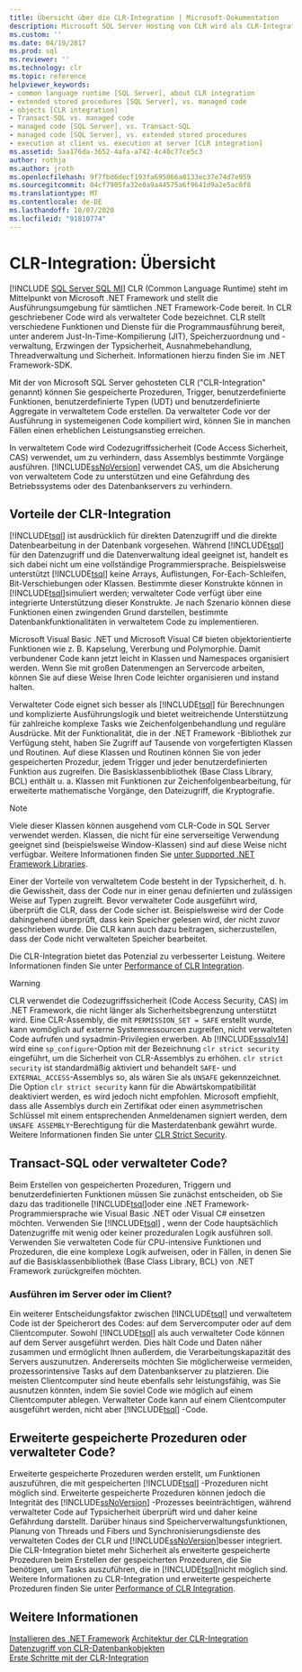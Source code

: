 ```yaml
---
title: Übersicht über die CLR-Integration | Microsoft-Dokumentation
description: Microsoft SQL Server Hosting von CLR wird als CLR-Integration bezeichnet. Die Erstellung in verwaltetem Code kann die Leistung verbessern. SQL Server verwendet CAS zum Sichern von verwaltetem Code.
ms.custom: ''
ms.date: 04/19/2017
ms.prod: sql
ms.reviewer: ''
ms.technology: clr
ms.topic: reference
helpviewer_keywords:
- common language runtime [SQL Server], about CLR integration
- extended stored procedures [SQL Server], vs. managed code
- objects [CLR integration]
- Transact-SQL vs. managed code
- managed code [SQL Server], vs. Transact-SQL
- managed code [SQL Server], vs. extended stored procedures
- execution at client vs. execution at server [CLR integration]
ms.assetid: 5aa176da-3652-4afa-a742-4c40c77ce5c3
author: rothja
ms.author: jroth
ms.openlocfilehash: 9f7fbd6decf193fa695066a8133ec37e74d7e959
ms.sourcegitcommit: 04cf7905fa32e0a9a44575a6f9641d9a2e5ac0f8
ms.translationtype: MT
ms.contentlocale: de-DE
ms.lasthandoff: 10/07/2020
ms.locfileid: "91810774"
---
```

# <a name="clr-integration---overview"></a>CLR-Integration: Übersicht
[!INCLUDE [SQL Server SQL MI](../../includes/applies-to-version/sql-asdbmi.md)]
  CLR (Common Language Runtime) steht im Mittelpunkt von Microsoft .NET Framework und stellt die Ausführungsumgebung für sämtlichen .NET Framework-Code bereit. In CLR geschriebener Code wird als verwalteter Code bezeichnet. CLR stellt verschiedene Funktionen und Dienste für die Programmausführung bereit, unter anderem Just-In-Time-Kompilierung (JIT), Speicherzuordnung und -verwaltung, Erzwingen der Typsicherheit, Ausnahmebehandlung, Threadverwaltung und Sicherheit.  Informationen hierzu finden Sie im .NET Framework-SDK.  
  
 Mit der von Microsoft SQL Server gehosteten CLR ("CLR-Integration" genannt) können Sie gespeicherte Prozeduren, Trigger, benutzerdefinierte Funktionen, benutzerdefinierte Typen (UDT) und benutzerdefinierte Aggregate in verwaltetem Code erstellen. Da verwalteter Code vor der Ausführung in systemeigenen Code kompiliert wird, können Sie in manchen Fällen einen erheblichen Leistungsanstieg erreichen.  
  
 In verwaltetem Code wird Codezugriffssicherheit (Code Access Sicherheit, CAS) verwendet, um zu verhindern, dass Assemblys bestimmte Vorgänge ausführen. [!INCLUDE[ssNoVersion](../../includes/ssnoversion-md.md)] verwendet CAS, um die Absicherung von verwaltetem Code zu unterstützen und eine Gefährdung des Betriebssystems oder des Datenbankservers zu verhindern.  
  
## <a name="advantages-of-clr-integration"></a>Vorteile der CLR-Integration  
 [!INCLUDE[tsql](../../includes/tsql-md.md)] ist ausdrücklich für direkten Datenzugriff und die direkte Datenbearbeitung in der Datenbank vorgesehen. Während [!INCLUDE[tsql](../../includes/tsql-md.md)] für den Datenzugriff und die Datenverwaltung ideal geeignet ist, handelt es sich dabei nicht um eine vollständige Programmiersprache. Beispielsweise unterstützt [!INCLUDE[tsql](../../includes/tsql-md.md)] keine Arrays, Auflistungen, For-Each-Schleifen, Bit-Verschiebungen oder Klassen. Bestimmte dieser Konstrukte können in [!INCLUDE[tsql](../../includes/tsql-md.md)]simuliert werden; verwalteter Code verfügt über eine integrierte Unterstützung dieser Konstrukte. Je nach Szenario können diese Funktionen einen zwingenden Grund darstellen, bestimmte Datenbankfunktionalitäten in verwaltetem Code zu implementieren.  
  
 Microsoft Visual Basic .NET und Microsoft Visual C# bieten objektorientierte Funktionen wie z. B. Kapselung, Vererbung und Polymorphie. Damit verbundener Code kann jetzt leicht in Klassen und Namespaces organisiert werden. Wenn Sie mit großen Datenmengen an Servercode arbeiten, können Sie auf diese Weise Ihren Code leichter organisieren und instand halten.  
  
 Verwalteter Code eignet sich besser als [!INCLUDE[tsql](../../includes/tsql-md.md)] für Berechnungen und komplizierte Ausführungslogik und bietet weitreichende Unterstützung für zahlreiche komplexe Tasks wie Zeichenfolgenbehandlung und reguläre Ausdrücke. Mit der Funktionalität, die in der .NET Framework -Bibliothek zur Verfügung steht, haben Sie Zugriff auf Tausende von vorgefertigten Klassen und Routinen. Auf diese Klassen und Routinen können Sie von jeder gespeicherten Prozedur, jedem Trigger und jeder benutzerdefinierten Funktion aus zugreifen. Die Basisklassenbibliothek (Base Class Library, BCL) enthält u. a. Klassen mit Funktionen zur Zeichenfolgenbearbeitung, für erweiterte mathematische Vorgänge, den Dateizugriff, die Kryptografie.  
  
> [!NOTE]  
>  Viele dieser Klassen können ausgehend vom CLR-Code in SQL Server verwendet werden. Klassen, die nicht für eine serverseitige Verwendung geeignet sind (beispielsweise Window-Klassen) sind auf diese Weise nicht verfügbar. Weitere Informationen finden Sie [unter Supported .NET Framework Libraries](../../relational-databases/clr-integration/database-objects/supported-net-framework-libraries.md).  
  
 Einer der Vorteile von verwaltetem Code besteht in der Typsicherheit, d. h. die Gewissheit, dass der Code nur in einer genau definierten und zulässigen Weise auf Typen zugreift. Bevor verwalteter Code ausgeführt wird, überprüft die CLR, dass der Code sicher ist. Beispielsweise wird der Code dahingehend überprüft, dass kein Speicher gelesen wird, der nicht zuvor geschrieben wurde. Die CLR kann auch dazu beitragen, sicherzustellen, dass der Code nicht verwalteten Speicher bearbeitet.  
  
 Die CLR-Integration bietet das Potenzial zu verbesserter Leistung. Weitere Informationen finden Sie unter [Performance of CLR Integration](../../relational-databases/clr-integration/clr-integration-architecture-performance.md).  
 
> [!WARNING]
>  CLR verwendet die Codezugriffssicherheit (Code Access Security, CAS) im .NET Framework, die nicht länger als Sicherheitsbegrenzung unterstützt wird. Eine CLR-Assembly, die mit `PERMISSION_SET = SAFE` erstellt wurde, kann womöglich auf externe Systemressourcen zugreifen, nicht verwalteten Code aufrufen und sysadmin-Privilegien erwerben. Ab [!INCLUDE[sssqlv14](../../includes/sssqlv14-md.md)] wird eine `sp_configure`-Option mit der Bezeichnung `clr strict security` eingeführt, um die Sicherheit von CLR-Assemblys zu erhöhen. `clr strict security` ist standardmäßig aktiviert und behandelt `SAFE`- und `EXTERNAL_ACCESS`-Assemblys so, als wären Sie als `UNSAFE` gekennzeichnet. Die Option `clr strict security` kann für die Abwärtskompatibilität deaktiviert werden, es wird jedoch nicht empfohlen. Microsoft empfiehlt, dass alle Assemblys durch ein Zertifikat oder einen asymmetrischen Schlüssel mit einem entsprechenden Anmeldenamen signiert werden, dem `UNSAFE ASSEMBLY`-Berechtigung für die Masterdatenbank gewährt wurde. Weitere Informationen finden Sie unter [CLR Strict Security](../../database-engine/configure-windows/clr-strict-security.md). 
  
## <a name="choosing-between-transact-sql-and-managed-code"></a>Transact-SQL oder verwalteter Code?  
 Beim Erstellen von gespeicherten Prozeduren, Triggern und benutzerdefinierten Funktionen müssen Sie zunächst entscheiden, ob Sie dazu das traditionelle [!INCLUDE[tsql](../../includes/tsql-md.md)]oder eine .NET Framework-Programmiersprache wie Visual Basic .NET oder Visual C# einsetzen möchten. Verwenden Sie [!INCLUDE[tsql](../../includes/tsql-md.md)] , wenn der Code hauptsächlich Datenzugriffe mit wenig oder keiner prozeduralen Logik ausführen soll. Verwenden Sie verwalteten Code für CPU-intensive Funktionen und Prozeduren, die eine komplexe Logik aufweisen, oder in Fällen, in denen Sie auf die Basisklassenbibliothek (Base Class Library, BCL) von .NET Framework zurückgreifen möchten.  
  
### <a name="choosing-between-execution-in-the-server-and-execution-in-the-client"></a>Ausführen im Server oder im Client?  
 Ein weiterer Entscheidungsfaktor zwischen [!INCLUDE[tsql](../../includes/tsql-md.md)] und verwaltetem Code ist der Speicherort des Codes: auf dem Servercomputer oder auf dem Clientcomputer. Sowohl [!INCLUDE[tsql](../../includes/tsql-md.md)] als auch verwalteter Code können auf dem Server ausgeführt werden. Dies hält Code und Daten näher zusammen und ermöglicht Ihnen außerdem, die Verarbeitungskapazität des Servers auszunutzen. Andererseits möchten Sie möglicherweise vermeiden, prozessorintensive Tasks auf dem Datenbankserver zu platzieren. Die meisten Clientcomputer sind heute ebenfalls sehr leistungsfähig, was Sie ausnutzen könnten, indem Sie soviel Code wie möglich auf einem Clientcomputer ablegen. Verwalteter Code kann auf einem Clientcomputer ausgeführt werden, nicht aber [!INCLUDE[tsql](../../includes/tsql-md.md)] -Code.  
  
## <a name="choosing-between-extended-stored-procedures-and-managed-code"></a>Erweiterte gespeicherte Prozeduren oder verwalteter Code?  
 Erweiterte gespeicherte Prozeduren werden erstellt, um Funktionen auszuführen, die mit gespeicherten [!INCLUDE[tsql](../../includes/tsql-md.md)] -Prozeduren nicht möglich sind. Erweiterte gespeicherte Prozeduren können jedoch die Integrität des [!INCLUDE[ssNoVersion](../../includes/ssnoversion-md.md)] -Prozesses beeinträchtigen, während verwalteter Code auf Typsicherheit überprüft wird und daher keine Gefährdung darstellt. Darüber hinaus sind Speicherverwaltungsfunktionen, Planung von Threads und Fibers und Synchronisierungsdienste des verwalteten Codes der CLR und [!INCLUDE[ssNoVersion](../../includes/ssnoversion-md.md)]besser integriert. Die CLR-Integration bietet mehr Sicherheit als erweiterte gespeicherte Prozeduren beim Erstellen der gespeicherten Prozeduren, die Sie benötigen, um Tasks auszuführen, die in [!INCLUDE[tsql](../../includes/tsql-md.md)]nicht möglich sind. Weitere Informationen zu CLR-Integration und erweiterte gespeicherte Prozeduren finden Sie unter [Performance of CLR Integration](../../relational-databases/clr-integration/clr-integration-architecture-performance.md).  
  
## <a name="see-also"></a>Weitere Informationen  
 [Installieren des .NET Framework](https://technet.microsoft.com/library/ms166014\(v=SQL.105\).aspx)   
 [Architektur der CLR-Integration](./clr-integration-architecture-clr-hosted-environment.md)   
 [Datenzugriff von CLR-Datenbankobjekten](../../relational-databases/clr-integration/data-access/data-access-from-clr-database-objects.md)   
 [Erste Schritte mit der CLR-Integration](../../relational-databases/clr-integration/database-objects/getting-started-with-clr-integration.md)  
  
